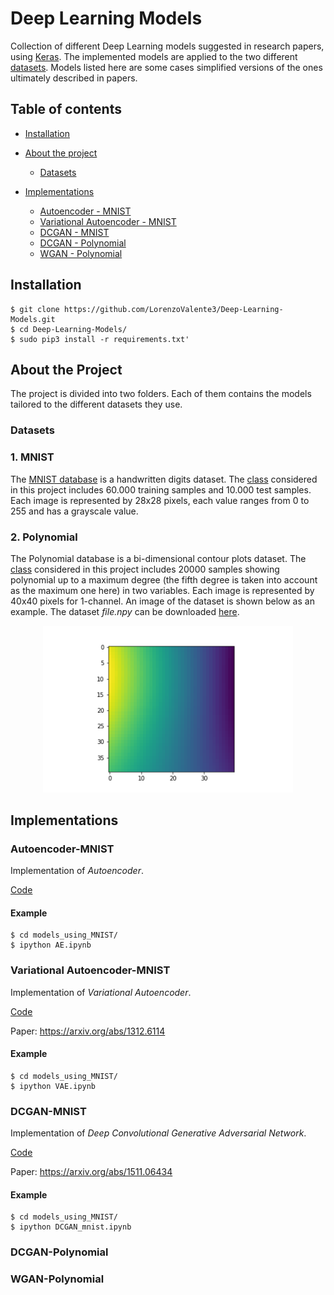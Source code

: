 # Deep Learning Models


Collection of different Deep Learning models suggested in research papers, using [Keras](https://keras.io/).
The implemented models are applied to the two different [datasets](#datasets). 
Models listed here are some cases simplified versions of the ones ultimately described in papers.

## Table of contents
- [Installation](#installation)

- [About the project](#about-the-project)
    - [Datasets](#datasets)

- [Implementations](#implementations)
    - [Autoencoder - MNIST](#autoencoder-mnist)
    - [Variational Autoencoder - MNIST](#variational-autoencoder-mnist)
    - [DCGAN - MNIST](#dcgan-mnist)
    - [DCGAN - Polynomial](#dcgan-polynomial)
    - [WGAN - Polynomial](#wgan-polynomial)
    

## Installation
    $ git clone https://github.com/LorenzoValente3/Deep-Learning-Models.git
    $ cd Deep-Learning-Models/
    $ sudo pip3 install -r requirements.txt'

## About the Project
The project is divided into two folders. 
Each of them contains the models tailored to the different datasets they use. 

### Datasets
### 1. MNIST
The [MNIST database](https://en.wikipedia.org/wiki/MNIST_database) is a handwritten digits dataset. 
The [class](./models_using_MNIST/MNIST_dataset.py) considered in this project includes 60.000 training samples and 10.000 test samples. 
Each image is represented by 28x28 pixels, each value ranges from 0 to 255 and has a grayscale value.

### 2. Polynomial
The Polynomial database is a bi-dimensional contour plots dataset. 
The [class](./GANs_using_Polyomials/POLY_dataset.py) considered in this project includes 20000 samples showing polynomial up to a maximum degree (the fifth degree is taken into account as the maximum one here) in two variables.
Each image is represented by 40x40 pixels for 1-channel. 
An image of the dataset is shown below as an example.
The dataset _file.npy_ can be downloaded [here](https://drive.google.com/drive/folders/13HlpRhNTrz7WK0NQnrNoA7BQTlPOXb3u?usp=sharing). 

<p align="center">
    <img src="GANs_using_Polynomials/images/DCGAN/contour.png" width="400"\>
</p>

## Implementations 
### Autoencoder-MNIST
Implementation of _Autoencoder_.

[Code](models_using_MNIST/AE.ipynb)

#### Example
```
$ cd models_using_MNIST/
$ ipython AE.ipynb
```

### Variational Autoencoder-MNIST
Implementation of _Variational Autoencoder_.

[Code](models_using_MNIST/VAE.ipynb)

Paper: https://arxiv.org/abs/1312.6114

#### Example
```
$ cd models_using_MNIST/
$ ipython VAE.ipynb
```

### DCGAN-MNIST
Implementation of _Deep Convolutional Generative Adversarial Network_.

[Code](models_using_MNIST/DCGAN_mnist.ipynb)

Paper: https://arxiv.org/abs/1511.06434

#### Example
```
$ cd models_using_MNIST/
$ ipython DCGAN_mnist.ipynb
```

### DCGAN-Polynomial


### WGAN-Polynomial
